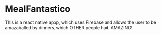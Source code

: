 # MealFantastico

This is a react native appp, which uses Firebase and allows the user to be amazaballed by dinners, which OTHER people had. AMAZING!
